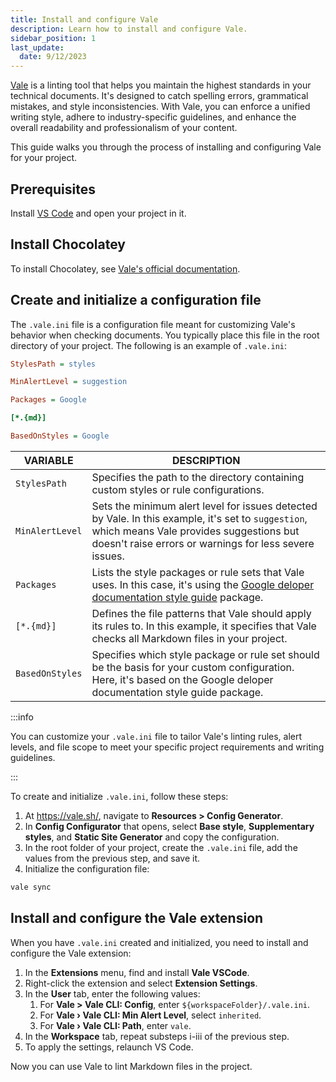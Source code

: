 ```yaml
---
title: Install and configure Vale
description: Learn how to install and configure Vale.
sidebar_position: 1
last_update: 
  date: 9/12/2023
---
```


[Vale](https://vale.sh/) is a linting tool that helps you maintain the highest standards in your technical documents. It's designed to catch spelling errors, grammatical mistakes, and style inconsistencies. With Vale, you can enforce a unified writing style, adhere to industry-specific guidelines, and enhance the overall readability and professionalism of your content.

This guide walks you through the process of installing and configuring Vale for your project.

## Prerequisites

Install [VS Code](https://code.visualstudio.com/) and open your project in it.

## Install Chocolatey

To install Chocolatey, see [Vale's official documentation](https://vale.sh/docs/vale-cli/installation/).

## Create and initialize a configuration file


The `.vale.ini` file is a configuration file meant for customizing Vale's behavior when checking documents. You typically place this file in the root directory of your project. The following is an example of `.vale.ini`:

```ini title="Example .vale.ini file"
StylesPath = styles

MinAlertLevel = suggestion

Packages = Google

[*.{md}]

BasedOnStyles = Google
```

| VARIABLE           | DESCRIPTION                                                                                               |
|-------------------|-----------------------------------------------------------------------------------------------------------|
| `StylesPath`      | Specifies the path to the directory containing custom styles or rule configurations. |       |
| `MinAlertLevel`   | Sets the minimum alert level for issues detected by Vale. In this example, it's set to `suggestion`, which means Vale provides suggestions but doesn't raise errors or warnings for less severe issues. |
| `Packages`        | Lists the style packages or rule sets that Vale uses. In this case, it's using the [Google deloper documentation style guide](https://developers.google.com/style) package. |
| `[*.{md}]`        | Defines the file patterns that Vale should apply its rules to. In this example, it specifies that Vale checks all Markdown files in your project. |
| `BasedOnStyles`   | Specifies which style package or rule set should be the basis for your custom configuration. Here, it's based on the Google deloper documentation style guide package. |

:::info 

You can customize your `.vale.ini` file to tailor Vale's linting rules, alert levels, and file scope to meet your specific project requirements and writing guidelines.

:::

To create and initialize `.vale.ini`, follow these steps:

1. At https://vale.sh/, navigate to **Resources&nbsp;<span aria-label="and then">></span> Config Generator**.
2. In **Config Configurator** that opens, select **Base style**, **Supplementary styles**, and **Static Site Generator** and copy the configuration.
3. In the root folder of your project, create the `.vale.ini` file, add the values from the previous step, and save it.
4. Initialize the configuration file: 
```bash
vale sync
```

## Install and configure the Vale extension

When you have `.vale.ini` created and initialized, you need to install and configure the Vale extension:

1. In the **Extensions** menu, find and install **Vale VSCode**.
2. Right-click the extension and select **Extension Settings**.
3. In the **User** tab, enter the following values:
   1. For **Vale > Vale CLI: Config**, enter `${workspaceFolder}/.vale.ini`.
   2. For **Vale › Vale CLI: Min Alert Level**, select `inherited`.
   3. For **Vale › Vale CLI: Path**, enter `vale`.
4. In the **Workspace** tab, repeat substeps i-iii of the previous step.
5. To apply the settings, relaunch VS Code.

Now you can use Vale to lint Markdown files in the project.


